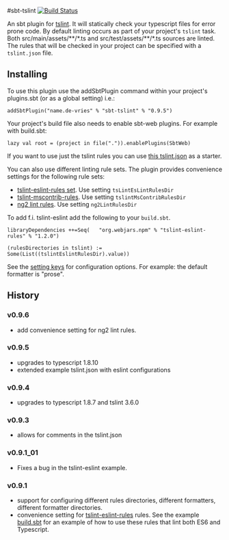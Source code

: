 #sbt-tslint [![Build Status](https://travis-ci.org/joost-de-vries/sbt-tslint.png?branch=master)](https://travis-ci.org/joost-de-vries/sbt-tslint)

An sbt plugin for [tslint](http://palantir.github.io/tslint/). It will statically check your typescript files for error prone code.
By default linting occurs as part of your project's `tslint` task. Both src/main/assets/\*\*/\*.ts and
src/test/assets/\*\*/\*.ts sources are linted.
The rules that will be checked in your project can be specified with a `tslint.json` file. 

## Installing
To use this plugin use the addSbtPlugin command within your project's plugins.sbt (or as a global setting) i.e.:

    addSbtPlugin("name.de-vries" % "sbt-tslint" % "0.9.5")

Your project's build file also needs to enable sbt-web plugins. For example with build.sbt:

    lazy val root = (project in file(".")).enablePlugins(SbtWeb)
    
If you want to use just the tslint rules you can use [this tslint.json](https://github.com/palantir/tslint/blob/master/docs/sample.tslint.json) as a starter.

You can also use different linting rule sets. The plugin provides convenience settings for the following rule sets:
- [tslint-eslint-rules set](https://github.com/buzinas/tslint-eslint-rules). Use setting `tsLintEsLintRulesDir`  
- [tslint-mscontrib-rules](https://github.com/Microsoft/tslint-microsoft-contrib). Use setting `tslintMsContribRulesDir`  
- [ng2 lint rules](https://github.com/mgechev/codelyzer). Use setting `ng2LintRulesDir`  

To add f.i. tslint-eslint add the following to your `build.sbt`.

    libraryDependencies ++=Seq(   "org.webjars.npm" % "tslint-eslint-rules" % "1.2.0")

    (rulesDirectories in tslint) := Some(List((tslintEslintRulesDir).value))

See the [setting keys](https://github.com/joost-de-vries/sbt-tslint/blob/master/src/main/scala/name/devries/tslint/SbtTSLint.scala) for configuration options. For example: the default formatter is "prose". 



## History

### v0.9.6
- add convenience setting for ng2 lint rules.

### v0.9.5

- upgrades to typescript 1.8.10 
- extended example tslint.json with eslint configurations

### v0.9.4

- upgrades to typescript 1.8.7 and tslint 3.6.0

### v0.9.3 

- allows for comments in the tslint.json

### v0.9.1_01

- Fixes a bug in the tslint-eslint example.

### v0.9.1
- support for configuring different rules directories, different formatters, different formatter directories.  
- convenience setting for [tslint-eslint-rules](https://github.com/buzinas/tslint-eslint-rules) rules. See the example [build.sbt](https://github.com/joost-de-vries/sbt-tslint/blob/master/sbt-tslint-plugin-tester/build.sbt) for an example of how to use these rules that lint both ES6 and Typescript.
